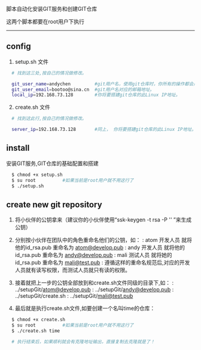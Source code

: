 脚本自动化安装GIT服务和创建GIT仓库

这两个脚本都要在root用户下执行

----------

## config
1. setup.sh 文件
```Bash
  # 找到这三处,按自己的情况做修改。

  git_user_name=andychen         #git用户名，使用git仓库时，你所有的操作都会用这个名字来记录。
  git_user_email=bootoo@sina.cn  #git用户名对应的邮箱地址。
  local_ip=192.168.73.128        #你将要搭建git仓库的此Linux IP地址。

```

2. create.sh 文件
```Bash
  # 找到这此行,按自己的情况做修改。

  server_ip=192.168.73.128       #同上， 你将要搭建git仓库的此Linux IP地址。

```

## install
安装GIT服务,GIT仓库的基础配置和搭建
```Bash
  $ chmod +x setup.sh
  $ su root          #如果当前是root用户就不用这行了
  $ ./setup.sh
```
## create new git repository
1. 将小伙伴的公钥拿来（建议你的小伙伴使用“ssk-keygen -t rsa -P '' ”来生成公钥）
2. 分别按小伙伴在团队中的角色重命名他们的公钥，如：
   : atom  开发人员   就将他的id_rsa.pub 重命名为 atom@develop.pub
   : andy  开发人员   就将他的id_rsa.pub 重命名为 andy@develop.pub
   : mali  测试人员   就将她的id_rsa.pub 重命名为 mali@test.pub
   : 遵循这样的重命名规范后,对应的开发人员就有读写权限，而测试人员就只有读的权限。

3. 接着就把上一步的公钥全部放到和create.sh文件同级的目录下,如：
   : ../setupGit/atom@develop.pub
   : ../setupGit/andy@develop.pub
   : ../setupGit/create.sh
   : ../setupGit/mali@test.pub

4. 最后就是执行create.sh文件,如要创建一个名叫time的仓库：
```Bash
  $ chmod +x create.sh
  $ su root          #如果当前是root用户就不用这行了
  $ ./create.sh time

  # 执行结束后，如果顺利就会有克隆地址输出，直接复制去克隆就是了！
```
